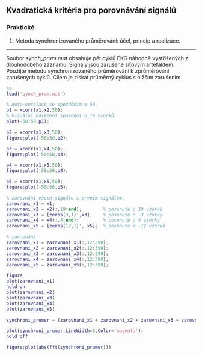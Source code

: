 ## Kvadratická kritéria pro porovnávání signálů

### Praktické

1. Metoda synchronizovaného průměrování: účel, princip a realizace.

----

Soubor *synch_prum.mat* obsahuje pět cyklů EKG náhodně vystřižených z dlouhodobého záznamu. Signály jsou zarušené síťovým artefaktem. Použijte metodu synchronizovaného průměrování k zprůměrování zarušených cyklů. Cílem je získat průměrný cyklus s nižším zarušením.

```matlab
%%
load('synch_prum.mat')

% Auto-korelace se spožděním o 50.
p1 = xcorr(x1,x2,50);
% Vizuální nalezení spoždění o 19 vzorků. 
plot(-50:50,p1);

p2 = xcorr(x1,x3,50);
figure;plot(-50:50,p2);

p3 = xcorr(x1,x4,50);
figure;plot(-50:50,p3);

p4 = xcorr(x1,x5,50);
figure;plot(-50:50,p4);

p5 = xcorr(x1,x5,50);
figure;plot(-50:50,p5);

% zarovnání všech signálu s prvním signálem.
zarovnani_x1 = x1;                  
zarovnani_x2 = x2(:,19:end);        % posunuté o 19 vzorků
zarovnani_x3 = [zeros(3,1)',x3];    % posunuté o -3 vzorky
zarovnani_x4 = x4(:,4:end);         % posunuté o 4 vzorky
zarovnani_x5 = [zeros(12,1)', x5];  % posunuté o -12 vzorků

% zarovnání 
zarovnani_x1 = zarovnani_x1(:,12:390);
zarovnani_x2 = zarovnani_x2(:,12:390);
zarovnani_x3 = zarovnani_x3(:,12:390);
zarovnani_x4 = zarovnani_x4(:,12:390);
zarovnani_x5 = zarovnani_x5(:,12:390);

figure
plot(zarovnani_x1)
hold on
plot(zarovnani_x2)
plot(zarovnani_x3)
plot(zarovnani_x4)
plot(zarovnani_x5)

synchroni_prumer = (zarovnani_x1 + zarovnani_x2 + zarovnani_x3 + zarovnani_x4 + zarovnani_x5) / 5;

plot(synchroni_prumer,LineWidth=3,Color='magenta');
hold off

figure;plot(abs(fft(synchroni_prumer)))
```